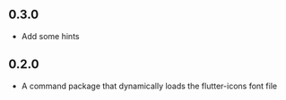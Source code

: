 ## 0.3.0 

- Add some hints

## 0.2.0

- A command package that dynamically loads the flutter-icons font file
